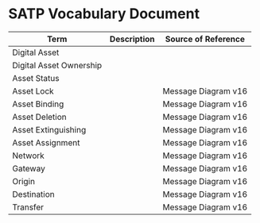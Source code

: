 # SATP Vocabulary Document

| Term | Description | Source of Reference |
| --- | --- | --- |
| Digital Asset | | |
| Digital Asset Ownership |
| Asset Status | | |
| Asset Lock | | Message Diagram v16 |
| Asset Binding | | Message Diagram v16|
| Asset Deletion | | Message Diagram v16 |
| Asset Extinguishing | | Message Diagram v16 |
| Asset Assignment | | Message Diagram v16 |
| Network | | Message Diagram v16 |
| Gateway | | Message Diagram v16 |
| Origin | | Message Diagram v16 |
| Destination | | Message Diagram v16 |
| Transfer | | Message Diagram v16 |